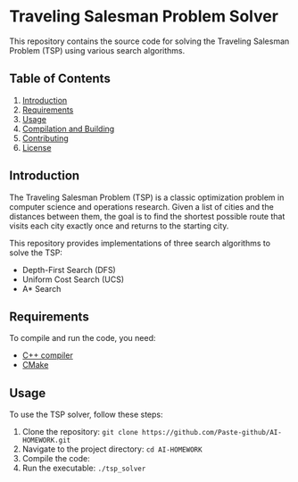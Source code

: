 # Traveling Salesman Problem Solver

This repository contains the source code for solving the Traveling Salesman Problem (TSP) using various search algorithms.

## Table of Contents
1. [Introduction](#introduction)
2. [Requirements](#requirements)
3. [Usage](#usage)
4. [Compilation and Building](#compilation-and-building)
5. [Contributing](#contributing)
6. [License](#license)

## Introduction
The Traveling Salesman Problem (TSP) is a classic optimization problem in computer science and operations research. Given a list of cities and the distances between them, the goal is to find the shortest possible route that visits each city exactly once and returns to the starting city.

This repository provides implementations of three search algorithms to solve the TSP:
- Depth-First Search (DFS)
- Uniform Cost Search (UCS)
- A* Search

## Requirements
To compile and run the code, you need:
- [C++ compiler](https://gcc.gnu.org/)
- [CMake](https://cmake.org/) 

## Usage
To use the TSP solver, follow these steps:
1. Clone the repository: `git clone https://github.com/Paste-github/AI-HOMEWORK.git`
2. Navigate to the project directory: `cd AI-HOMEWORK`
3. Compile the code:
4. Run the executable: `./tsp_solver`
